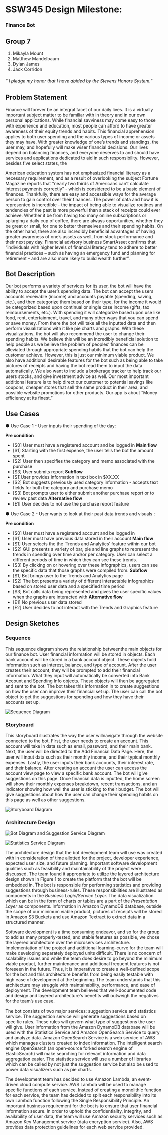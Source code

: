 # SSW345 Design Milestone:
### Finance Bot


## Group 7
1. Mikayla Mount
2. Matthew Mandelbaum
3. Dylan James
4. Jack Corridon


###### “ I pledge my honor that I have abided by the Stevens Honors System.”

## Problem Statement

Finance will forever be an integral facet of our daily lives. It is a virtually important
subject matter to be familiar with in theory and in our own personal applications. While financial
savviness may come easy to those with experience and education, most people can afford to have
greater awareness of their equity trends and habits. This financial apprehension applies to both
user spending and the various types of income or assets they may have. With greater knowledge
of one’s trends and standings, the user may, and hopefully will make wiser financial decisions.
Our lives depend on balancing finances, and everyone deserves to and should have services and
applications dedicated to aid in such responsibility. However, besides five select states, the


American education system has not emphasized financial literacy as a necessary requirement,
and as a result of overlooking the subject Fortune Magazine reports that “nearly two thirds of
Americans can’t calculate interest payments correctly” - which is considered to be a basic
element of finances.
Thankfully, there are easy and accessible ways for the average person to gain control over
their finances. The power of data and how it is represented is incredible - the impact of being
able to visualize routines and tendencies of the past is more powerful than a stack of receipts
could ever achieve. Whether it be from having too many online subscriptions or splurging a daily
cup of coffee, there are always opportunities, whether they be great or small, for one to better
themselves and their spending habits. On the other hand, there are also incredibly beneficial
advantages of having greater awareness of one’s assets as well, from stock performance and their
next pay day. Financial advisory business SmartAsset confirms that “individuals with higher
levels of financial literacy tend to adhere to better financial practices – such as having an
emergency fund and planning for retirement – and are also more likely to build wealth further”.

## Bot Description

Our bot performs a variety of services for its user, the bot will have the ability to accept
the user’s spending data. The bot can accept the users accounts receivable (income) and accounts
payable (spending, saving, etc.), and then categorize them based on their type, for the income it
would be categorized based upon continual or single case income (gifts, tax reimbursements,
etc.). With spending it will categorize based upon use like food, rent, entertainment, travel, and
many other ways that you can spend or save money. From there the bot will take all the inputted
data and then perform visualizations with it like pie charts and graphs. With these visualizations,
the bot will also recommend the user to change their spending habits.
We believe this will be an incredibly beneficial solution to help people as we believe the
problem of peoples’ finances can be alleviated through appropriate spending habits that the bot
can help the customer achieve. However, this is just our minimum viable product. We also have
additional desirable features for the bot such as being able to take pictures of receipts and having
the bot read them to input the data automatically. We also want to include a brokerage tracker to
help track our users stocks, and give investment advice as well. Our most important additional
feature is to help direct our customer to potential savings like coupons, cheaper stores that sell
the same product in their area, and possible website promotions for other products. Our app is
about “Money efficiency at its finest.”

## Use Cases


● Use Case 1 - User inputs their spending of the day:


**Pre condition**
- [S0] User must have a registered account and be logged in
**Main flow**
- [S1] Starting with the first expense, the user tells the bot the amount spent
- [S2] User then specifies the category and memo associated with the purchase
- [S3] User submits report
**Subflow**
- [S1]User provides information in text box in $XX.XX
- [S2] Bot suggests previously used category information - accepts text fields for
both the category and purchase memo
- [S3] Bot prompts user to either submit another purchase report or to review past
data
**Alternative flow**
- [E1] User decides to not use the purchase report feature




● Use Case 2 - User wants to look at their past data trends and visuals :



**Pre condition**
- [S0] User must have a registered account and be logged in
- [S1] User must have previous data stored in their account
**Main flow**
- [S1] User selects the the ‘Trends and Analytics’ feature within our bot
- [S2] GUI presents a variety of bar, pie and line graphs to represent the trends in
spending over time and/or per category. User can select a different periods of
time in which they can see these trends.
- [S3] By clicking on or hovering over these infographics, users can see the
specific data that those graphs were compiled from.
**Subflow**
- [S1] Bot brings user to the Trends and Analytics page
- [S2] The bot presents a variety of different interactable infographics based on
stored user data and a specified time period
- [S3] Bot calls data being represented and gives the user specific values when the
graphs are interacted with
**Alternative flow**
- [E1] No previous user data stored
- [E2] User decides to not interact with the Trends and Graphics feature


## Design Sketches


### Sequence

This sequence diagram shows the relationship betweenthe main objects for our finance
bot. User financial information will be stored in objects. Each bank account will be stored in a
bank account object. These objects hold information such as interest, balance, and type of
account. After the user creates their account, they will be prompted to add their financial
information. What they input will automatically be converted into Bank Account and Spending
Info objects. These objects will then be aggregated and sent to the bot. The bot takes this
information in to create suggestions on how the user can improve their financial set up. The user
can call the bot object to get the suggestions for spending and how they have their accounts set
up.

![Sequence Diagram](https://github.com/mmandelb2201/finance-bot/blob/main/Sequence%20Diagram%20.png)

### Storyboard


This storyboard illustrates the way the user willnavigate through the website connected
to the bot. First, the user needs to create an account. This account will take in data such as email,
password, and their main bank. Next, the user will be directed to the Add Financial Data Page.
Here, the user will input data such as their monthly income, and their typical monthly expenses.
Lastly, the user inputs their bank accounts, their interest rate, and their balance. After creating an
account the user can access the account view page to view a specific bank account. The bot will
give suggestions on this page. Once financial data is inputted, the home screen will show their
monthly expenses breakdown, recent transactions, and an indicator showing how well the user is
sticking to their budget. The bot will give suggestions about how the user can change their
spending habits on this page as well as other suggestions.

![Storyboard Diagram](https://github.com/mmandelb2201/finance-bot/blob/main/Storyboard%20Diagram%20.png)

### Architecture Design


![Bot Diagram and Suggestion Service Diagram](https://github.com/mmandelb2201/finance-bot/blob/main/Architecture%20Design%20-%20Bot%20and%20Suggestion%20Diagram.png)

![Statistics Service Diagram](https://github.com/mmandelb2201/finance-bot/blob/main/Architecture%20Design%20-%20Statistics%20Service%20Diagram.png)



The architecture design that the bot development team will use was created with in
consideration of time allotted for the project, developer experience, expected user size, and
future planning. Important software development qualities such as feasibility and maintainability
of the project were discussed. The team found it appropriate to utilize the layered architecture
design shown in Figure 1 to create the platform that the bot will be embedded in. The bot is
responsible for performing statistics and providing suggestions through business-rules. These
responsibilities are illustrated as components in the _Business Logic/Service Layer._ The data
visualization which can be in the form of charts or tables are a part of the _Presentation Layer_ as
components. Information in Amazon DynamoDB database, outside the scope of our minimum
viable product, pictures of receipts will be stored in Amazon S3 Buckets and use Amazon
Textract to extract data in a structured manner.

Software development is a time consuming endeavor, and so for the group to add as
many properly-tested, and stable features as possible, we chose the layered architecture over the
microservices architecture. Implementation of the project and additional learning-curve for the
team will make developing separately deployed units difficult. There is no concern of scalability
issues and while the team does desire to go beyond the minimum viable product, further
maintenance and additional frequent features is not foreseen in the future. Thus, it is imperative
to create a well-defined scope for the bot and this architecture benefits from being easily testable
with high ease of development at the beginning. The team understands that this architecture may
struggle with maintainability, performance, and ease of deployment. The development team
believes that well-documented code and design and layered architecture's benefits will outweigh
the negatives for the team’s use case.

The bot consists of two major services: suggestion service and statistics service. The
suggestion service will generate suggestions based on specific rules. These rules will govern
what type of suggestions the user will give. User information from the Amazon DynamoDB
database will be used with the Statistics Service and Amazon OpenSearch Service to query and
analyze data. Amazon OpenSearch Service is a web service of AWS which manages clusters
created to index information. The intelligent search engine OpenSearch (an open-source forked
search engine of ElasticSearch) will make searching for relevant information and data
aggregation easier. The statistics service will use a number of libraries which can be called by
not just the suggestion service but also be used to power data visualizers such as pie charts.

The development team has decided to use Amazon Lambda, an event-driven cloud
compute service. AWS Lambda will be used to manage specific functions of each service.
Instead of creating a monolithic function for each service, the team has decided to split each
responsibility into its own Lambda function following the Single Responsibility Principle.
An important business requirement for the bot is to ensure that user financial information
secure. In order to uphold the confidentiality, integrity, and availability of user data, the team will
use Amazon security services such as Amazon Key Management service (data encryption
service). Also, AWS provides data protection guidelines for each web service provided.
